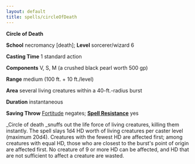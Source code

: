 ```yaml
---
layout: default
title: spells/circleOfDeath
---
```

 **Circle of Death**

**School** necromancy [death]; **Level** sorcerer/wizard 6

**Casting Time** 1 standard action

**Components** V, S, M (a crushed black pearl worth 500 gp)

**Range** medium (100 ft. + 10 ft./level)

**Area** several living creatures within a 40-ft.-radius burst

**Duration** instantaneous

**Saving Throw** [Fortitude](../combat#_fortitude) negates; **[Spell Resistance](../glossary#_spell-resistance)** yes

_Circle of death _snuffs out the life force of living creatures, killing them instantly. The spell slays 1d4 HD worth of living creatures per caster level (maximum 20d4). Creatures with the fewest HD are affected first; among creatures with equal HD, those who are closest to the burst's point of origin are affected first. No creature of 9 or more HD can be affected, and HD that are not sufficient to affect a creature are wasted.

